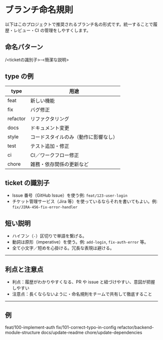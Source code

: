 # ブランチ命名規則

以下はこのプロジェクトで推奨されるブランチ名の形式です。統一することで履歴・レビュー・CI の管理をしやすくします。

## 命名パターン

<type>/<ticketの識別子>-<簡潔な説明>

## type の例

| type | 用途 |
|------|------|
| feat       | 新しい機能 |
| fix        | バグ修正 |
| refactor   | リファクタリング |
| docs       | ドキュメント変更 |
| style      | コードスタイルのみ（動作に影響なし） |
| test       | テスト追加・修正 |
| ci         | CI／ワークフロー修正 |
| chore      | 雑務・依存関係の更新など |

## ticket の識別子

- Issue 番号（GitHub Issue）を使う例: `feat/123-user-login`  
- チケット管理サービス（Jira 等）を使っているならそれを書いてもよい。例: `fix/JIRA-456-fix-error-handler`

## 短い説明

- ハイフン（`-`）区切りで単語を繋げる。  
- 動詞は原形（imperative）を使う。例: `add-login`, `fix-auth-error` 等。  
- 全て小文字／短めを心掛ける。冗長な表現は避ける。

---

## 利点と注意点

- 利点：履歴がわかりやすくなる、PR や issue と紐づけやすい、意図が把握しやすい  
- 注意点：長くならないように・命名規則をチームで共有して徹底すること  

---

## 例

feat/100-implement-auth
fix/101-correct-typo-in-config
refactor/backend-module-structure
docs/update-readme
chore/update-dependencies
